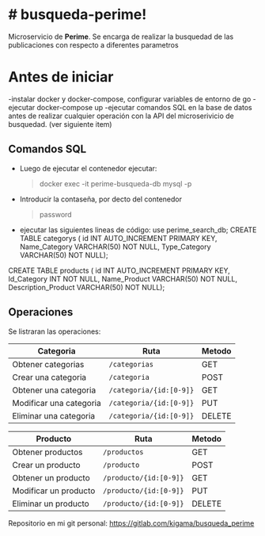 # # busqueda-perime!

Microservicio de **Perime**. Se encarga de realizar la busquedad de las publicaciones con respecto a diferentes parametros


# Antes de iniciar

-instalar docker y docker-compose, configurar variables de entorno de go
-ejecutar docker-compose up 
-ejecutar comandos SQL en la base de datos antes de realizar cualquier operación con la API del microserivicio de busquedad. (ver siguiente item)


## Comandos SQL

- Luego de ejecutar el contenedor ejecutar:
	> docker exec -it perime-busqueda-db mysql -p	
- Introducir la contaseña, por decto del contenedor
	> password
- ejecutar las siguientes lineas de código:
use perime_search_db;
CREATE TABLE categorys ( id INT AUTO_INCREMENT PRIMARY KEY, Name_Category VARCHAR(50) NOT NULL, Type_Category VARCHAR(50) NOT NULL);


CREATE TABLE products ( id INT AUTO_INCREMENT PRIMARY KEY, Id_Category INT NOT NULL, Name_Product 
VARCHAR(50) NOT NULL, Description_Product VARCHAR(50) NOT NULL);

## Operaciones

Se listraran las operaciones:

|Categoria          |Ruta                        |Metodo                        |
|----------------|-------------------------------|-----------------------------|
|Obtener categorias|`/categorias`            |GET            |
|Crear una categoria          |`/categoria`            |POST          |
|Obtener una categoria     |`/categoria/{id:[0-9]}`|GET            |
|Modificar una categoria         |`/categoria/{id:[0-9]}`|PUT           |
|Eliminar una categoria       |`/categoria/{id:[0-9]}`|DELETE            |
  




|Producto         |Ruta                        |Metodo                        |
|----------------|-------------------------------|-----------------------------|
|Obtener productos|`/productos`            |GET            |
|Crear un producto          |`/producto`            |POST          |
|Obtener un producto   |`/producto/{id:[0-9]}`|GET            |
|Modificar un producto         |`/producto/{id:[0-9]}`|PUT           |
|Eliminar un producto      |`/producto/{id:[0-9]}`|DELETE            |


Repositorio en mi git personal: https://gitlab.com/kigama/busqueda_perime
